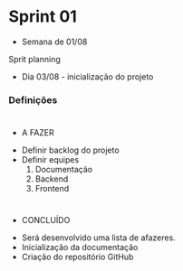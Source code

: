 # Sprint 01
 - Semana de 01/08

 Sprit planning

 * Dia 03/08 - inicialização do projeto

 ### Definições

# ##################
* A FAZER

 - Definir backlog do projeto
 - Definir equipes
    1) Documentação
    2) Backend
    3) Frontend

# ##################
* CONCLUÍDO

- Será desenvolvido uma lista de afazeres. 
- Inicialização da documentação
- Criação do repositório GitHub





